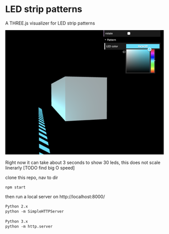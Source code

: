 # LED strip patterns  
A THREE.js visualizer for LED strip patterns  

![image of current build](./demo.png)

Right now it can take about 3 seconds to show 30 leds, this does not scale linerarly [TODO find big O speed]  

clone this repo, nav to dir      

```
npm start
```  

then run a local server on http://localhost:8000/  
```
Python 2.x
python -m SimpleHTTPServer

Python 3.x
python -m http.server
```
